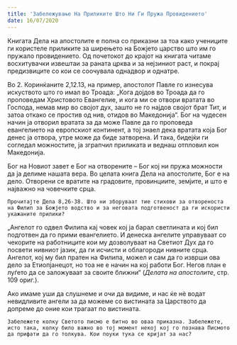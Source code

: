 ```yaml
---
title: 'Забележување На Приликите Што Ни Ги Пружа Провидението'
date: 16/07/2020
---
```


Книгата Дела на апостолите е полна со приказни за тоа како учениците ги користеле приликите за ширењето на Божјето царство што им го пружало провидението. Од почетокот до крајот на книгата читаме восхитувачки извештаи за раната црква и за нејзиниот раст, и покрај предизвиците со кои се соочувала однадвор и однатре.

Во 2. Коринќаните 2,12.13, на пример, апостолот Павле го изнесува искуството што го имал во Троада: „Кога дојдов во Троада да го проповедам Христовото Евангелие, и кога ми се отвори вратата во Господа, немав мир во својот дух, зашто не го најдов својот брат Тит, и затоа откако се простив од нив, отидов во Македонија“. Бог на чудесен начин ја отворил вратата за да може Павле да го проповеда евангелието на европскиот континент, а тој знаел дека вратата која Бог денес ја отвора, утре може да биде затворена. И така, бидејќи ги согледал можностите, ја зграпчил приликата и веднаш отпловил кон Македонија.

Бог на Новиот завет е Бог на отворените – Бог кој ни пружа можности да ја делиме нашата вера. Во целата книга Дела на апостолите, Бог е на дело. Отворени се вратите на градовите, провинциите, земјите, и што е најважно на човечките срца.

`Прочитајте Дела 8,26-38. Што ни зборуваат тие стихови за отвореноста на Филип за Божјето водство и за неговата подготвеност да ги искористи укажаните прилики?`

„Ангелот го одвел Филипа кај човек кој ја барал светлината и кој бил подготвен да го прими евангелието. И денеска ангелите управуваат со чекорите на работниците кои му дозволуваат на Светиот Дух да го посвети нивниот јазик, да ги исчисти и облагороди нивните срца. Ангелот, кој му бил пратен на Филипа, можел и сам да го изврши ова дело за Етиопјанецот, но тоа не е начин на кој работи Бог. Негов план е луѓето да се заложуваат за своите ближни“ (*Делата на апостолите*, стр. 109 ориг.).

Ако имаме уши да слушнеме и очи да видиме, и нас ќе нѐ водат невидливите ангели за да можеме со вистината за Царството да допреме до оние кои трагаат по вистината.

`Забележете колку Светото писмо е битно во оваа приказна. Забележете, исто така, колку било важно во тој момент некој кој го познава Писмото да прифати да го толкува. Кои поуки тука се кријат за нас?`
